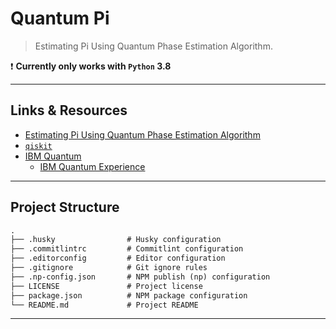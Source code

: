 # Quantum Pi

> Estimating Pi Using Quantum Phase Estimation Algorithm.

❗️ **Currently only works with ``Python`` 3.8**

---

## Links & Resources

* [Estimating Pi Using Quantum Phase Estimation Algorithm](https://qiskit.org/textbook/ch-demos/piday-code.html)
* [`qiskit`](https://github.com/Qiskit/qiskit)
* [IBM Quantum](https://www.ibm.com/quantum-computing/)
  * [IBM Quantum Experience](https://quantum-computing.ibm.com)

---

## Project Structure

```md
.
├── .husky                # Husky configuration
├── .commitlintrc         # Commitlint configuration
├── .editorconfig         # Editor configuration
├── .gitignore            # Git ignore rules
├── .np-config.json       # NPM publish (np) configuration
├── LICENSE               # Project license
├── package.json          # NPM package configuration
└── README.md             # Project README
```

---

